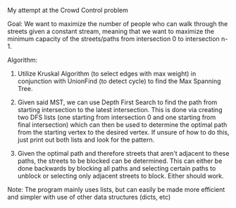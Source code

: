 My attempt at the Crowd Control problem

Goal: We want to maximize the number of people who can walk through the streets given a constant stream, meaning that we want to maximize the minimum capacity of the streets/paths from intersection 0 to intersection n-1.

Algorithm: 

1) Utilize Kruskal Algorithm (to select edges with max weight) in conjunction with UnionFind (to detect cycle) to find the Max Spanning Tree. 

2) Given said MST, we can use Depth First Search to find the path from starting intersection to the latest intersection. This is done via creating two DFS lists (one starting from intersection 0 and one starting from final intersection) which can then be used to determine the optimal path from the starting vertex to the desired vertex. If unsure of how to do this, just print out both lists and look for the pattern.

3) Given the optimal path and therefore streets that aren't adjacent to these paths, the streets to be blocked can be determined. This can either be done backwards by blocking all paths and selecting certain paths to unblock or selecting only adjacent streets to block. Either should work.

Note: The program mainly uses lists, but can easily be made more efficient and simpler with use of other data structures (dicts, etc) 
